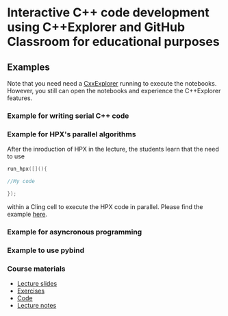 # Interactive C++ code development using C++Explorer and GitHub Classroom for educational purposes

## Examples 

Note that you need need a [CxxExplorer](https://github.com/stevenrbrandt/CxxExplorer) running to execute the notebooks. However, you still can open the notebooks and
experience the C++Explorer features.

### Example for writing serial C++ code




### Example for HPX's parallel algorithms

After the inroduction of HPX in the lecture, the students learn that the need to use

```cpp
run_hpx([](){

//My code 

});
```
within a Cling cell to execute the HPX code in parallel. Please find the example [here](https://github.com/diehlpk/gateways2020/blob/master/hpx_parallel.ipynb). 

### Example for asyncronous programming


### Example to use pybind



### Course materials

* [Lecture slides](https://github.com/diehlpkteaching/ParallelComputationMath)
* [Exercises](https://github.com/diehlpkteaching/ParallelComputationMathExercise)
* [Code](https://github.com/diehlpkteaching/ParallelComputationMathExamples)
* [Lecture notes](https://github.com/diehlpkteaching/ParallelComputationMathScript)
